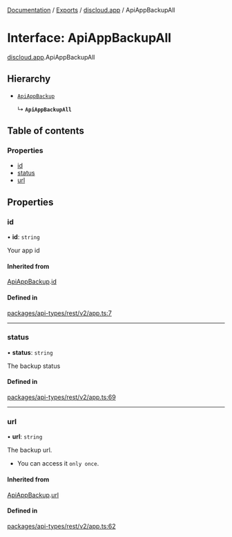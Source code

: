 [Documentation](../README.md) / [Exports](../modules.md) / [discloud.app](../modules/discloud_app.md) / ApiAppBackupAll

# Interface: ApiAppBackupAll

[discloud.app](../modules/discloud_app.md).ApiAppBackupAll

## Hierarchy

- [`ApiAppBackup`](discloud_app.ApiAppBackup.md)

  ↳ **`ApiAppBackupAll`**

## Table of contents

### Properties

- [id](discloud_app.ApiAppBackupAll.md#id)
- [status](discloud_app.ApiAppBackupAll.md#status)
- [url](discloud_app.ApiAppBackupAll.md#url)

## Properties

### id

• **id**: `string`

Your app id

#### Inherited from

[ApiAppBackup](discloud_app.ApiAppBackup.md).[id](discloud_app.ApiAppBackup.md#id)

#### Defined in

[packages/api-types/rest/v2/app.ts:7](https://github.com/discloud/discloud.app/blob/c6f50ea/packages/api-types/rest/v2/app.ts#L7)

___

### status

• **status**: `string`

The backup status

#### Defined in

[packages/api-types/rest/v2/app.ts:69](https://github.com/discloud/discloud.app/blob/c6f50ea/packages/api-types/rest/v2/app.ts#L69)

___

### url

• **url**: `string`

The backup url.
- You can access it `only once`.

#### Inherited from

[ApiAppBackup](discloud_app.ApiAppBackup.md).[url](discloud_app.ApiAppBackup.md#url)

#### Defined in

[packages/api-types/rest/v2/app.ts:62](https://github.com/discloud/discloud.app/blob/c6f50ea/packages/api-types/rest/v2/app.ts#L62)
